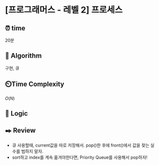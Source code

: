 # [프로그래머스 - 레벨 2] 프로세스
 
## ⏰  **time**
20분

## :pushpin: **Algorithm**
구현, 큐

## ⏲️**Time Complexity**
$O(N)$

## :round_pushpin: **Logic**

## :black_nib: **Review**
- 큐 사용할때, current값을 따로 저장해서. pop()한 후에 front()에서 값을 찾는 실수를 범하지 말자.
- sort하고 index를 계속 옮겨야한다면, Priority Queue를 사용해서 pop하자!